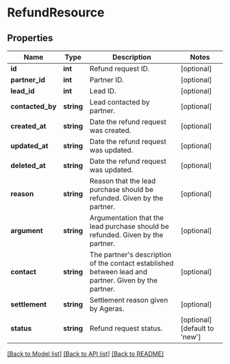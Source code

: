 # RefundResource

## Properties
Name | Type | Description | Notes
------------ | ------------- | ------------- | -------------
**id** | **int** | Refund request ID. | [optional] 
**partner_id** | **int** | Partner ID. | [optional] 
**lead_id** | **int** | Lead ID. | [optional] 
**contacted_by** | **string** | Lead contacted by partner. | [optional] 
**created_at** | **string** | Date the refund request was created. | [optional] 
**updated_at** | **string** | Date the refund request was updated. | [optional] 
**deleted_at** | **string** | Date the refund request was updated. | [optional] 
**reason** | **string** | Reason that the lead purchase should be refunded. Given by the partner. | [optional] 
**argument** | **string** | Argumentation that the lead purchase should be refunded. Given by the partner. | [optional] 
**contact** | **string** | The partner&#39;s description of the contact established between lead and partner. Given by the partner. | [optional] 
**settlement** | **string** | Settlement reason given by Ageras. | [optional] 
**status** | **string** | Refund request status. | [optional] [default to 'new']

[[Back to Model list]](../README.md#documentation-for-models) [[Back to API list]](../README.md#documentation-for-api-endpoints) [[Back to README]](../README.md)


